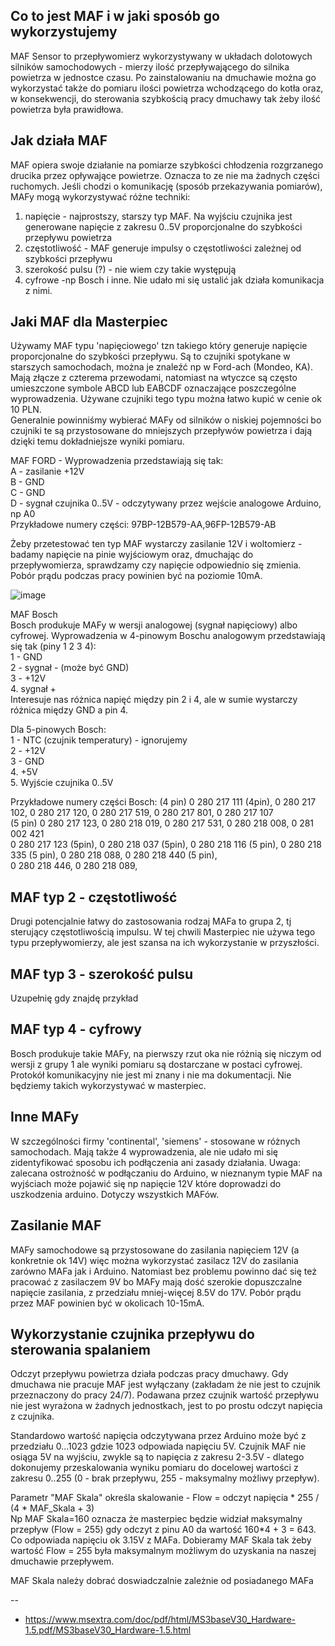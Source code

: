 

## Co to jest MAF i w jaki sposób go wykorzystujemy
MAF Sensor to przepływomierz wykorzystywany w układach dolotowych silników samochodowych - mierzy ilość przepływającego do silnika powietrza w jednostce czasu.
Po zainstalowaniu na dmuchawie można go wykorzystać także do pomiaru ilości powietrza wchodzącego do kotła oraz, w konsekwencji, do sterowania szybkością pracy dmuchawy tak żeby ilość powietrza była prawidłowa.

## Jak działa MAF
MAF opiera swoje działanie na pomiarze szybkości chłodzenia rozgrzanego drucika przez opływające powietrze. Oznacza to ze nie ma żadnych części ruchomych.
Jeśli chodzi o komunikację (sposób przekazywania pomiarów), MAFy mogą wykorzystywać różne techniki:
1. napięcie - najprostszy, starszy typ MAF. Na wyjściu czujnika jest generowane napięcie z zakresu 0..5V proporcjonalne do szybkości przepływu powietrza
2. częstotliwość - MAF generuje impulsy o częstotliwości zależnej od szybkości przepływu
3. szerokość pulsu (?) - nie wiem czy takie występują
4. cyfrowe -np Bosch  i inne. Nie udało mi się ustalić jak działa komunikacja z nimi.

## Jaki MAF dla Masterpiec
Używamy MAF typu 'napięciowego' tzn takiego który generuje napięcie proporcjonalne do szybkości przepływu. Są to czujniki spotykane w starszych samochodach, można je znaleźć np w Ford-ach (Mondeo, KA). Mają złącze z czterema przewodami, natomiast na wtyczce są często umieszczone symbole ABCD lub EABCDF oznaczające poszczególne wyprowadzenia. Używane czujniki tego typu można łatwo kupić w cenie ok 10 PLN.<br>
Generalnie powinniśmy wybierać MAFy od silników o niskiej pojemności bo czujniki te są przystosowane do mniejszych przepływów powietrza i dają dzięki temu dokładniejsze wyniki pomiaru. 

MAF FORD - Wyprowadzenia przedstawiają się tak: <br>
A - zasilanie +12V<br>
B - GND<br>
C - GND<br>
D - sygnał czujnika 0..5V - odczytywany przez wejście analogowe Arduino, np A0<br>
Przykładowe numery części: 97BP-12B579-AA,96FP-12B579-AB

Żeby przetestować ten typ MAF wystarczy zasilanie 12V i woltomierz -badamy napięcie na pinie wyjściowym oraz, dmuchając do przepływomierza, sprawdzamy czy napięcie odpowiednio się zmienia. Pobór prądu podczas pracy powinien być na poziomie 10mA.

![image](https://user-images.githubusercontent.com/1706814/174991645-42abb5e7-1ce4-499b-aaa7-12e494611787.png)

MAF Bosch <br/>
Bosch produkuje MAFy w wersji analogowej (sygnał napięciowy) albo cyfrowej.
Wyprowadzenia w 4-pinowym Boschu analogowym przedstawiają się tak (piny 1 2 3 4):<br/>
1 - GND<br>
2 - sygnał - (może być GND)<br>
3 - +12V<br>
4. sygnał + <br>
Interesuje nas różnica napięć między pin 2 i 4, ale w sumie wystarczy różnica między GND a pin 4.<br>

Dla 5-pinowych Bosch:<br>
1 - NTC (czujnik temperatury) - ignorujemy<br>
2 - +12V <br>
3 - GND<br>
4. +5V<br>
5. Wyjście czujnika 0..5V<br>

Przykładowe numery części Bosch:
(4 pin) 0 280 217 111 (4pin), 0 280 217 102, 0 280 217 120, 0 280 217 519, 0 280 217 801, 0 280 217 107<br>
(5 pin) 0 280 217 123,  0 280 218 019,  0 280 217 531, 0 280 218 008, 0 281 002 421 <br> 
0 280 217 123 (5pin), 0 280 218 037 (5pin), 0 280 218 116 (5 pin), 0 280 218 335 (5 pin),  0 280 218 088, 0 280 218 440 (5 pin), <br>
0 280 218 446, 0 280 218 089, 




## MAF typ 2 - częstotliwość
Drugi potencjalnie łatwy do zastosowania rodzaj MAFa to grupa 2, tj sterujący częstotliwością impulsu.
W tej chwili Masterpiec nie używa tego typu przepływomierzy, ale jest szansa na ich wykorzystanie w przyszłości.


## MAF typ 3 - szerokość pulsu
Uzupełnię gdy znajdę przykład

## MAF typ 4 - cyfrowy
Bosch produkuje takie MAFy, na pierwszy rzut oka nie różnią się niczym od wersji z grupy 1 ale wyniki pomiaru są dostarczane w postaci cyfrowej. Protokół komunikacyjny nie jest mi znany i nie ma dokumentacji. Nie będziemy takich wykorzystywać w masterpiec.

## Inne MAFy
W szczególności firmy 'continental', 'siemens' - stosowane w różnych samochodach. Mają także 4 wyprowadzenia, ale nie udało mi się zidentyfikować sposobu ich podłączenia ani zasady działania.
Uwaga: zalecana ostrożność w podłączaniu do Arduino, w nieznanym typie MAF na wyjściach może pojawić się np napięcie 12V które doprowadzi do uszkodzenia arduino.
Dotyczy wszystkich MAFów.

## Zasilanie MAF

MAFy samochodowe są przystosowane do zasilania napięciem 12V (a konkretnie ok 14V) więc można wykorzystać zasilacz 12V do zasilania zarówno MAFa jak i Arduino.
Natomiast bez problemu powinno dać się też pracować z zasilaczem 9V bo MAFy mają dość szerokie dopuszczalne napięcie zasilania, z przedziału mniej-więcej 8.5V do 17V.
Pobór prądu przez MAF powinien być w  okolicach 10-15mA.

## Wykorzystanie czujnika przepływu do sterowania spalaniem

Odczyt przepływu powietrza działa podczas pracy dmuchawy. Gdy dmuchawa nie pracuje MAF jest wyłączany (zakładam że nie jest to czujnik przeznaczony do pracy 24/7).
Podawana przez czujnik wartość przepływu nie jest wyrażona w żadnych jednostkach, jest to po prostu odczyt napięcia z czujnika.

Standardowo wartość napięcia odczytywana przez Arduino może być z przedziału 0...1023 gdzie 1023 odpowiada napięciu 5V. Czujnik MAF nie osiąga 5V na wyjściu, zwykle są to napięcia z zakresu 2-3.5V - dlatego dokonujemy przeskalowania wyniku pomiaru do docelowej wartości z zakresu 0..255 (0 - brak przepływu, 255 - maksymalny możliwy przepływ).


Parametr "MAF Skala" określa skalowanie - Flow = odczyt napięcia * 255 / (4 * MAF_Skala + 3) <br>
Np MAF Skala=160 oznacza że masterpiec będzie widział maksymalny przepływ (Flow = 255) gdy odczyt z pinu A0 da wartość 160*4 + 3 = 643. Co odpowiada napięciu ok 3.15V z MAFa. Dobieramy MAF Skala tak żeby wartość Flow = 255 była maksymalnym możliwym do uzyskania na naszej dmuchawie przepływem.

MAF Skala należy dobrać doswiadczalnie zależnie od posiadanego MAFa


--
* https://www.msextra.com/doc/pdf/html/MS3baseV30_Hardware-1.5.pdf/MS3baseV30_Hardware-1.5.html
  
